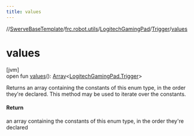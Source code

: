 ```yaml
---
title: values
---
```

//[SwerveBaseTemplate](../../../../index.html)/[frc.robot.utils](../../index.html)/[LogitechGamingPad](../index.html)/[Trigger](index.html)/[values](values.html)



# values



[jvm]\
open fun [values](values.html)(): [Array](https://kotlinlang.org/api/latest/jvm/stdlib/kotlin/-array/index.html)&lt;[LogitechGamingPad.Trigger](index.html)&gt;



Returns an array containing the constants of this enum type, in the order they're declared. This method may be used to iterate over the constants.



#### Return



an array containing the constants of this enum type, in the order they're declared




